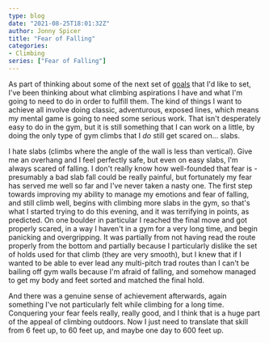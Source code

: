 ```yaml
---
type: blog
date: "2021-08-25T18:01:32Z"
author: Jonny Spicer
title: "Fear of Falling"
categories:
- Climbing
series: ["Fear of Falling"]
---
```

As part of thinking about some of the next set of [goals](/blog/20201-goals-iii) that I'd like to set, I've been thinking about what climbing aspirations I have and what I'm going to need to do in order to fulfill them. The kind of things I want to achieve all involve
doing classic, adventurous, exposed lines, which means my mental game is going to need some serious work. That isn't desperately easy to do in the gym, but it is still something that I can work on a little, by doing the only type of gym climbs that I *do* still get scared
on... slabs.

I hate slabs (climbs where the angle of the wall is less than vertical). Give me an overhang and I feel perfectly safe, but even on easy slabs, I'm always scared of falling. I don't really know how well-founded that fear is - presumably a bad slab fall could be really
painful, but fortunately my fear has served me well so far and I've never taken a nasty one. The first step towards improving my ability to manage my emotions and fear of falling, and still climb well, begins with climbing more slabs in the gym, so that's what I started
trying to do this evening, and it was terrifying in points, as predicted. On one boulder in particular I reached the final move and got properly scared, in a way I haven't in a gym for a very long time, and begin panicking and overgripping. It was partially from not
having read the route properly from the bottom and partially because I particularly dislike the set of holds used for that climb (they are very smooth), but I knew that if I wanted to be able to ever lead any multi-pitch trad routes than I can't be bailing off gym walls
because I'm afraid of falling, and somehow managed to get my body and feet sorted and matched the final hold.

And there was a genuine sense of achievement afterwards, again something I've not particularly felt while climbing for a long time. Conquering your fear feels really, really good, and I think that is a huge part of the appeal of climbing outdoors. Now I just need to
translate that skill from 6 feet up, to 60 feet up, and maybe one day to 600 feet up.
